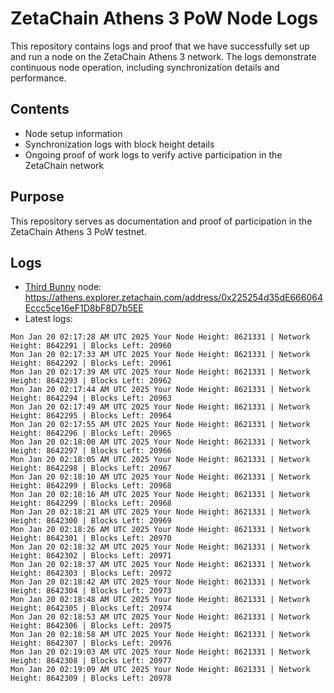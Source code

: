 # ZetaChain Athens 3 PoW Node Logs
This repository contains logs and proof that we have successfully set up and run a node on the ZetaChain Athens 3 network. The logs demonstrate continuous node operation, including synchronization details and performance.

## Contents
- Node setup information
- Synchronization logs with block height details
- Ongoing proof of work logs to verify active participation in the ZetaChain network

## Purpose
This repository serves as documentation and proof of participation in the ZetaChain Athens 3 PoW testnet.

## Logs

- [Third Bunny](https://thirdbunny.xyz/) node: https://athens.explorer.zetachain.com/address/0x225254d35dE666064Eccc5ce16eF1D8bF8D7b5EE
- Latest logs:
```
Mon Jan 20 02:17:28 AM UTC 2025 Your Node Height: 8621331 | Network Height: 8642291 | Blocks Left: 20960
Mon Jan 20 02:17:33 AM UTC 2025 Your Node Height: 8621331 | Network Height: 8642292 | Blocks Left: 20961
Mon Jan 20 02:17:39 AM UTC 2025 Your Node Height: 8621331 | Network Height: 8642293 | Blocks Left: 20962
Mon Jan 20 02:17:44 AM UTC 2025 Your Node Height: 8621331 | Network Height: 8642294 | Blocks Left: 20963
Mon Jan 20 02:17:49 AM UTC 2025 Your Node Height: 8621331 | Network Height: 8642295 | Blocks Left: 20964
Mon Jan 20 02:17:55 AM UTC 2025 Your Node Height: 8621331 | Network Height: 8642296 | Blocks Left: 20965
Mon Jan 20 02:18:00 AM UTC 2025 Your Node Height: 8621331 | Network Height: 8642297 | Blocks Left: 20966
Mon Jan 20 02:18:05 AM UTC 2025 Your Node Height: 8621331 | Network Height: 8642298 | Blocks Left: 20967
Mon Jan 20 02:18:10 AM UTC 2025 Your Node Height: 8621331 | Network Height: 8642299 | Blocks Left: 20968
Mon Jan 20 02:18:16 AM UTC 2025 Your Node Height: 8621331 | Network Height: 8642299 | Blocks Left: 20968
Mon Jan 20 02:18:21 AM UTC 2025 Your Node Height: 8621331 | Network Height: 8642300 | Blocks Left: 20969
Mon Jan 20 02:18:26 AM UTC 2025 Your Node Height: 8621331 | Network Height: 8642301 | Blocks Left: 20970
Mon Jan 20 02:18:32 AM UTC 2025 Your Node Height: 8621331 | Network Height: 8642302 | Blocks Left: 20971
Mon Jan 20 02:18:37 AM UTC 2025 Your Node Height: 8621331 | Network Height: 8642303 | Blocks Left: 20972
Mon Jan 20 02:18:42 AM UTC 2025 Your Node Height: 8621331 | Network Height: 8642304 | Blocks Left: 20973
Mon Jan 20 02:18:48 AM UTC 2025 Your Node Height: 8621331 | Network Height: 8642305 | Blocks Left: 20974
Mon Jan 20 02:18:53 AM UTC 2025 Your Node Height: 8621331 | Network Height: 8642306 | Blocks Left: 20975
Mon Jan 20 02:18:58 AM UTC 2025 Your Node Height: 8621331 | Network Height: 8642307 | Blocks Left: 20976
Mon Jan 20 02:19:03 AM UTC 2025 Your Node Height: 8621331 | Network Height: 8642308 | Blocks Left: 20977
Mon Jan 20 02:19:09 AM UTC 2025 Your Node Height: 8621331 | Network Height: 8642309 | Blocks Left: 20978
```
